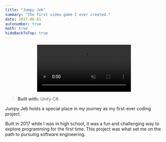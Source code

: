 ```yaml
---
title: "Jumpy Jeb"
summary: "The first video game I ever created."
date: 2017-06-01
autonumber: true
math: true
hideBackToTop: true
---
```


<div class="video-wrapper" style="display: flex; justify-content: center; max-width: 100%">
  <video style="max-width: 100%;" autoplay loop muted playsinline>
    <source src="/images/projects/jumpy-jeb/jumpy-jeb-1.mp4" type="video/mp4" >
    Your browser does not support the video tag.
  </video>
</div>

> **Built with:**&nbsp;Unity C#.

Jumpy Jeb holds a special place in my journey as my first-ever coding project.

Built in 2017 while I was in high school, it was a fun and challenging way to explore programming for the first time. This project was what set me on the path to pursuing software engineering.